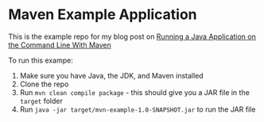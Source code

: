 # Maven Example Application

This is the example repo for my blog post on [Running a Java Application on the Command Line With Maven](https://sohamkamani.com/java/cli-app-with-maven/)

To run this exampe:

1. Make sure you have Java, the JDK, and Maven installed
1. Clone the repo
1. Run `mvn clean compile package` - this should give you a JAR file in the `target` folder
1. Run `java -jar target/mvn-example-1.0-SNAPSHOT.jar` to run the JAR file
